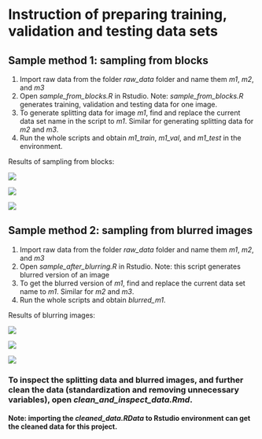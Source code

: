 # Instruction of preparing training, validation and testing data sets

## Sample method 1: sampling from blocks

1. Import raw data from the folder *raw_data* folder and name them *m1*, *m2*, and *m3*
2. Open *sample_from_blocks.R* in Rstudio. Note: *sample_from_blocks.R* generates training, validation and testing data for one image. 
3.  To generate splitting data for image *m1*, find and replace the current data set name in the script to *m1*. Similar for generating splitting data for *m2* and *m3*.
4. Run the whole scripts and obtain *m1_train*, *m1_val*, and *m1_test* in the environment.

Results of sampling from blocks:

![](/home/zhanyuan/uc-berkeley/courses/stat-154/stat-154-repo/images/annotated_m1.png)

![](/home/zhanyuan/uc-berkeley/courses/stat-154/stat-154-repo/images/annotated_m2.png)

![](/home/zhanyuan/uc-berkeley/courses/stat-154/stat-154-repo/images/annotated_m3.png)



## Sample method 2: sampling from blurred images

1. Import raw data from the folder *raw_data* folder and name them *m1*, *m2*, and *m3*
2. Open *sample_after_blurring.R* in Rstudio. Note: this script generates blurred version of an image
3. To get the blurred version of *m1*, find and replace the current data set name to *m1*. Similar for *m2* and *m3*.
4. Run the whole scripts and obtain *blurred_m1*.

Results of blurring images:

![](/home/zhanyuan/uc-berkeley/courses/stat-154/stat-154-repo/images/blurred_m1.png)

![](/home/zhanyuan/uc-berkeley/courses/stat-154/stat-154-repo/images/blurred_m2.png)

![](/home/zhanyuan/uc-berkeley/courses/stat-154/stat-154-repo/images/blurred_m3.png)

### To inspect the splitting data and blurred images, and further clean the data (standardization and removing unnecessary variables), open *clean_and_inspect_data.Rmd*.

#### Note: importing the *cleaned_data.RData* to Rstudio environment can get the cleaned data for this project.


